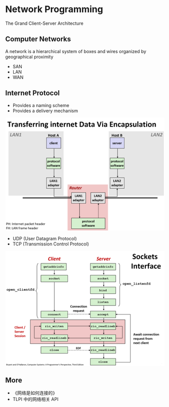 # Network Programming

The Grand Client-Server Architecture

## Computer Networks

A network is a hierarchical system of boxes and wires organized by geographical proximity

- SAN
- LAN
- WAN

## Internet Protocol

- Provides a naming scheme
- Provides a delivery mechanism

![.](resources/network-data-transfer.png)

- UDP (User Datagram Protocol)
- TCP (Transmission Control Protocol)

![.](resources/network-cs-session.png)

## More

- 《网络是如何连接的》
- TLPI 中的网络相关 API
